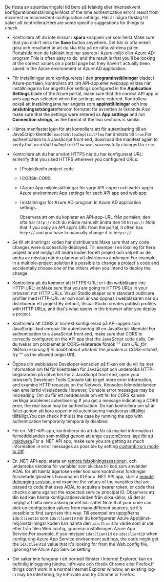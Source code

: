 <span data-ttu-id="82f97-101">De flesta av autentiseringsfel tid bero på felaktig eller inkonsekvent konfigurationsinställningar.</span><span class="sxs-lookup"><span data-stu-id="82f97-101">Most of the time authentication errors result from incorrect or inconsistent configuration settings.</span></span> <span data-ttu-id="82f97-102">Här är några förslag till saker att kontrollera.</span><span class="sxs-lookup"><span data-stu-id="82f97-102">Here are some specific suggestions for things to check.</span></span>

* <span data-ttu-id="82f97-103">Kontrollera att du inte missar i **spara** knappen var som helst.</span><span class="sxs-lookup"><span data-stu-id="82f97-103">Make sure that you didn't miss the **Save** button anywhere.</span></span> <span data-ttu-id="82f97-104">Det här är ofta enkelt göra och resultatet är att du ska titta på de rätta värdena på en Portalsida men de faktiskt inte har sparats i Azure-miljö eller Azure AD-program.</span><span class="sxs-lookup"><span data-stu-id="82f97-104">This is often easy to do, and the result is that you'll be looking at the correct values on a portal page but they haven't actually been saved in the Azure environment or Azure AD application.</span></span>
* <span data-ttu-id="82f97-105">För inställningar som konfigurerats i den **programinställningar** bladet i Azure-portalen, kontrollera att rätt API-app eller webbapp valdes när inställningarna har angetts.</span><span class="sxs-lookup"><span data-stu-id="82f97-105">For settings configured in the **Application Settings** blade of the Azure portal, make sure that the correct API app or web app was selected when the settings were entered.</span></span>  <span data-ttu-id="82f97-106">Kontrollera också att inställningarna har angetts som **appinställningar** och inte **anslutningssträngar**eftersom formatet för avsnitten är liknande.</span><span class="sxs-lookup"><span data-stu-id="82f97-106">Also make sure that the settings were entered as **App settings** and not **Connection strings**, as the format of the two sections is similar.</span></span>
* <span data-ttu-id="82f97-107">Hämta manifestet igen för att kontrollera att för autentisering till en JavaScript-klientdel `oauth2AllowImplicitFlow` har ändrats till `true`.</span><span class="sxs-lookup"><span data-stu-id="82f97-107">For authentication to a JavaScript front end, download the manifest again to verify that `oauth2AllowImplicitFlow` was successfully changed to `true`.</span></span>
* <span data-ttu-id="82f97-108">Kontrollera att du har använt HTTPS när du har konfigurerat URL: er:</span><span class="sxs-lookup"><span data-stu-id="82f97-108">Verify that you used HTTPS wherever you configured URLs:</span></span>
  
  * <span data-ttu-id="82f97-109">I Projektkod</span><span class="sxs-lookup"><span data-stu-id="82f97-109">In project code</span></span>
  * <span data-ttu-id="82f97-110">I CORS</span><span class="sxs-lookup"><span data-stu-id="82f97-110">In CORS</span></span>
  * <span data-ttu-id="82f97-111">I Azure App miljöinställningar för varje API-appen och webb-app</span><span class="sxs-lookup"><span data-stu-id="82f97-111">In Azure environment App settings for each API app and web app</span></span>
  * <span data-ttu-id="82f97-112">I inställningar för Azure AD-program.</span><span class="sxs-lookup"><span data-stu-id="82f97-112">In Azure AD application settings.</span></span>
    
    <span data-ttu-id="82f97-113">Observera att om du kopierar en API-app-URL från portalen, den ofta har `http://` och du måste manuellt ändra den till `https://`.</span><span class="sxs-lookup"><span data-stu-id="82f97-113">Note that if you copy an API app's URL from the portal, it often has `http://` and you have to manually change it to `https://`.</span></span>
* <span data-ttu-id="82f97-114">Se till att ändringar koden har distribuerats.</span><span class="sxs-lookup"><span data-stu-id="82f97-114">Make sure that any code changes were successfully deployed.</span></span> <span data-ttu-id="82f97-115">Till exempel i en lösning för flera projekt är det möjligt att ändra koden för ett projekt och välj ett av de andra av misstag när du planerar att distribuera ändringen.</span><span class="sxs-lookup"><span data-stu-id="82f97-115">For example, in a multiple-project solution it's possible to change a project's code and accidentally choose one of the others when you intend to deploy the change.</span></span>
* <span data-ttu-id="82f97-116">Kontrollera att du kommer att HTTPS-URL: er i din webbläsare inte HTTP-URL: er.</span><span class="sxs-lookup"><span data-stu-id="82f97-116">Make sure that you are going to HTTPS URLs in your browser, not HTTP URLs.</span></span> <span data-ttu-id="82f97-117">Visual Studio skapar som standard publicera profiler med HTTP-URL: er och som är vad öppnas i webbläsaren när du distribuerar ett projekt.</span><span class="sxs-lookup"><span data-stu-id="82f97-117">By default, Visual Studio creates publish profiles with HTTP URLs, and that's what opens in the browser after you deploy a project.</span></span>
* <span data-ttu-id="82f97-118">Kontrollera att CORS är korrekt konfigurerad på API-appen som JavaScript-kod anropar för autentisering till en JavaScript-klientdel.</span><span class="sxs-lookup"><span data-stu-id="82f97-118">For authentication to a JavaScript front end, make sure that CORS is correctly configured on the API app that the JavaScript code calls.</span></span> <span data-ttu-id="82f97-119">Om du tvekar om problemet är CORS-relaterade försök ”*” som URL för tillåtna ursprung.</span><span class="sxs-lookup"><span data-stu-id="82f97-119">If in doubt about whether the problem is CORS-related, try "*" as the allowed origin URL.</span></span> 
* <span data-ttu-id="82f97-120">Öppna din webbläsare Developer-konsolen på fliken om du vill ha mer information om fel för klientdelen för JavaScript och undersöka HTTP-begäranden på nätverket.</span><span class="sxs-lookup"><span data-stu-id="82f97-120">For a JavaScript front end, open your browser's Developer Tools Console tab to get more error information, and examine HTTP requests on the Network.</span></span> <span data-ttu-id="82f97-121">Konsolen felmeddelanden kan emellertid vilseledande.</span><span class="sxs-lookup"><span data-stu-id="82f97-121">However, Console error messages may be misleading.</span></span> <span data-ttu-id="82f97-122">Om du får ett meddelande om ett fel för CORS kanske verkliga problemet autentisering.</span><span class="sxs-lookup"><span data-stu-id="82f97-122">If you get a message indicating a CORS error, the real issue may be authentication.</span></span> <span data-ttu-id="82f97-123">Du kan kontrollera om så är fallet genom att köra appen med autentisering inaktiveras tillfälligt tillfälligt.</span><span class="sxs-lookup"><span data-stu-id="82f97-123">You can check if this is the case by running the app with authentication temporarily temporarily disabled.</span></span>
* <span data-ttu-id="82f97-124">För en .NET-API-app, kontrollerar du att du får så mycket information i felmeddelanden som möjligt genom att ange [customErrors läge för att inaktivera](../articles/app-service-web/web-sites-dotnet-troubleshoot-visual-studio.md#remoteview).</span><span class="sxs-lookup"><span data-stu-id="82f97-124">For a .NET API app, make sure you are getting as much information in error messages as possible by setting [customErrors mode to Off](../articles/app-service-web/web-sites-dotnet-troubleshoot-visual-studio.md#remoteview).</span></span>
* <span data-ttu-id="82f97-125">En .NET-API-app, starta en [remote felsökningssessionen](../articles/app-service-web/web-sites-dotnet-troubleshoot-visual-studio.md#remotedebug), och undersöka värdena för variabler som skickas till kod som använder ADAL för att hämta ägartoken eller kod som kontrollerar fordringar förväntade tjänstens huvudnamn ID.</span><span class="sxs-lookup"><span data-stu-id="82f97-125">For a .NET API app, start a [remote debugging session](../articles/app-service-web/web-sites-dotnet-troubleshoot-visual-studio.md#remotedebug), and examine the values of the variables that are passed to code that uses ADAL to acquire a bearer token, or code that checks claims against the expected service principal ID.</span></span> <span data-ttu-id="82f97-126">Observera att din kod kan hämta konfigurationsvärden från olika källor, så det är möjligt att hitta överraskningar det här sättet.</span><span class="sxs-lookup"><span data-stu-id="82f97-126">Note that your code can pick up configuration values from many different sources, so it's possible to find surprises this way.</span></span> <span data-ttu-id="82f97-127">Till exempel om uppgifterna `ida:ClientId` som `ida:ClientID` när du konfigurerar Azure Apptjänst-miljöinställningar koden kan hämta den `ida:ClientId` värde som är ute efter från filen Web.config, ignorerar inställningen Azure App Service.</span><span class="sxs-lookup"><span data-stu-id="82f97-127">For example, if you mistype `ida:ClientId` as `ida:ClientID` when configuring Azure App Service environment settings, the code might get the `ida:ClientId` value that it's looking for from the Web.config file, ignoring the Azure App Service setting.</span></span> 
* <span data-ttu-id="82f97-128">Om saker inte fungerar i ett normalt fönster i Internet Explorer, kan en befintlig inloggning hindra; InPrivate och försök Chrome eller Firefox.</span><span class="sxs-lookup"><span data-stu-id="82f97-128">If things don't work in a normal Internet Explorer window, an existing log-in may be interfering; try InPrivate and try Chrome or Firefox.</span></span>

